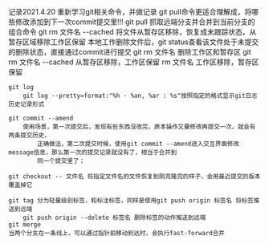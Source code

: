 记录2021.4.20 重新学习git相关命令，并做记录
	git pull命令更适合理解成，将哪些修改添加到下一次commit提交里!!!
        git pull 抓取远端分支并合并到当前分支的组合命令
    git rm 文件名 --cached 将文件从暂存区移除，恢复成未跟踪状态，从暂存区域移除工作区保留
    本地工作删除文件后，git status查看该文件处于未提交的删除状态，直接通过commit进行提交
        git rm 文件名 删除工作区和暂存区
        git rm 文件名 --cached 从暂存区移除，工作区保留
        rm 文件名 工作区移除，暂存区保留
    
    git log
        git log --pretty=format:"%h - %an, %ar : %s"按照指定的格式显示git日志历史记录形式

    git commit --amend
        使用场景，第一次提交后，发现有些东西没改完，原本操作又要修改再提交一次，就会有两条提交历史，
            正确做法，第二次提交时候，使用git commit --amend进入交互界面修改message信息，那么第一次的提交记录就没有了，相当于合并到
            同一个提交里了；
    
    git checkout -- 文件名 将指定文件名的文件恢复到刚克隆完的样子，会用最近提交的版本覆盖掉它

    git tag 分为轻量级别标签，和标注标签，同样是使用git push origin 标签名 将标签推送到远端
        git push origin --delete 标签名 删除标签的动作推送到远端
    git merge
    当两个分支在一条线上，可以通过指针前移动到达时，会执行fast-forward合并
    
    
    